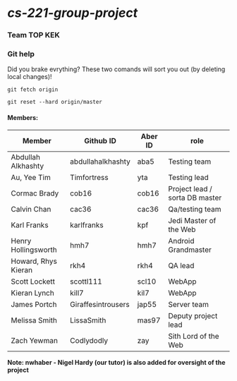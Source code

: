 # *cs-221-group-project*

### Team TOP KEK

### Git help

Did you brake evrything?
These two comands will sort you out (by deleting local changes)!
```
git fetch origin

git reset --hard origin/master
```

#### Members: 

| Member              | Github ID         | Aber ID      | role
----------------------| ------------------|--------------|----------
| Abdullah Alkhashty  | abdullahalkhashty | aba5         | Testing team
| Au, Yee Tim         | Timfortress       | yta          | Testing lead 
| Cormac Brady        | cob16             | cob16        | Project lead / sorta DB master
| Calvin Chan         | cac36             | cac36        | Qa/testing team
| Karl Franks         | karlfranks        | kpf          | Jedi Master of the Web
| Henry Hollingsworth | hmh7              | hmh7         | Android Grandmaster
| Howard, Rhys Kieran | rkh4              | rkh4         | QA lead
| Scott Lockett       | scottl111         | scl10        | WebApp
| Kieran Lynch        | kill7             | kil7         | WebApp
| James Portch        | Giraffesintrousers| jap55        | Server  team
| Melissa Smith       | LissaSmith        | mas97        | Deputy project lead
| Zach Yewman         | Codlydodly        | zay          | Sith Lord of the Web


**Note: nwhaber - Nigel Hardy (our tutor) is also added for oversight of the project**


